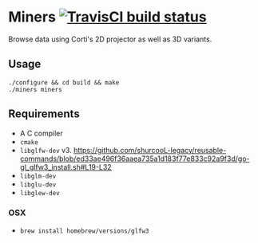 # Miners [![TravisCI build status](https://travis-ci.org/fenollp/miners.svg?branch=master)](https://travis-ci.org/fenollp/miners)

Browse data using Corti's 2D projector as well as 3D variants.

## Usage

```shell
./configure && cd build && make
./miners miners
```

## Requirements

* A C compiler
* `cmake`
* `libglfw-dev` v3. https://github.com/shurcooL-legacy/reusable-commands/blob/ed33ae496f36aaea735a1d183f77e833c92a9f3d/go-gl_glfw3_install.sh#L19-L32
* `libglm-dev`
* `libglu-dev`
* `libglew-dev`

### OSX

* `brew install homebrew/versions/glfw3`
